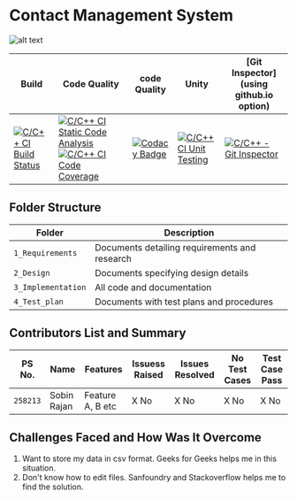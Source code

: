 # Contact Management System

![alt text](https://www.mailrail.net/images/contact-management-img.png)


Build | Code Quality |   code Quality   | Unity | [Git Inspector](using github.io option)
-----------|---------------|----------------|------------|-------------------
[![C/C++ CI Build Status](https://github.com/sobinrajan1999/Mini_Project_Contact_Management_System/actions/workflows/c-cpp.yml/badge.svg)](https://github.com/sobinrajan1999/Mini_Project_Contact_Management_System/actions/workflows/c-cpp.yml) | [![C/C++ CI Static Code Analysis](https://github.com/sobinrajan1999/Mini_Project_Contact_Management_System/actions/workflows/c-cpp_static_code_analysis.yml/badge.svg)](https://github.com/sobinrajan1999/Mini_Project_Contact_Management_System/actions/workflows/c-cpp_static_code_analysis.yml) [![C/C++ CI Code Coverage](https://github.com/sobinrajan1999/Mini_Project_Contact_Management_System/actions/workflows/c-cpp%20Code%20Coverage.yml/badge.svg)](https://github.com/sobinrajan1999/Mini_Project_Contact_Management_System/actions/workflows/c-cpp%20Code%20Coverage.yml) |[![Codacy Badge](https://app.codacy.com/project/badge/Grade/2c40be85fb244339b32a2165b450380d)](https://www.codacy.com/gh/sobinrajan1999/Mini_Project_Contact_Management_System/dashboard?utm_source=github.com&amp;utm_medium=referral&amp;utm_content=sobinrajan1999/Mini_Project_Contact_Management_System&amp;utm_campaign=Badge_Grade) | [![C/C++ CI Unit Testing](https://github.com/sobinrajan1999/Mini_Project_Contact_Management_System/actions/workflows/c-cpp%20Unity.yml/badge.svg)](https://github.com/sobinrajan1999/Mini_Project_Contact_Management_System/actions/workflows/c-cpp%20Unity.yml)| [![C/C++ - Git Inspector](https://github.com/sobinrajan1999/Mini_Project_Contact_Management_System/actions/workflows/c-cpp_git_inspector.yml/badge.svg)](https://github.com/sobinrajan1999/Mini_Project_Contact_Management_System/actions/workflows/c-cpp_git_inspector.yml)


## Folder Structure
Folder             | Description
-------------------| -----------------------------------------
`1_Requirements`   | Documents detailing requirements and research
`2_Design`         | Documents specifying design details
`3_Implementation` | All code and documentation
`4_Test_plan`      | Documents with test plans and procedures

## Contributors List and Summary

PS No. |  Name   |    Features    | Issuess Raised |Issues Resolved|No Test Cases|Test Case Pass
-------|---------|----------------|----------------|---------------|-------------|--------------
`258213` | Sobin Rajan  | Feature A, B etc    | X No     | X No   |X No   |X No          

## Challenges Faced and How Was It Overcome

1. Want to store my data in csv format. Geeks for Geeks helps me in this situation.
2. Don't know how to edit files. Sanfoundry and Stackoverflow helps me to find the solution.

